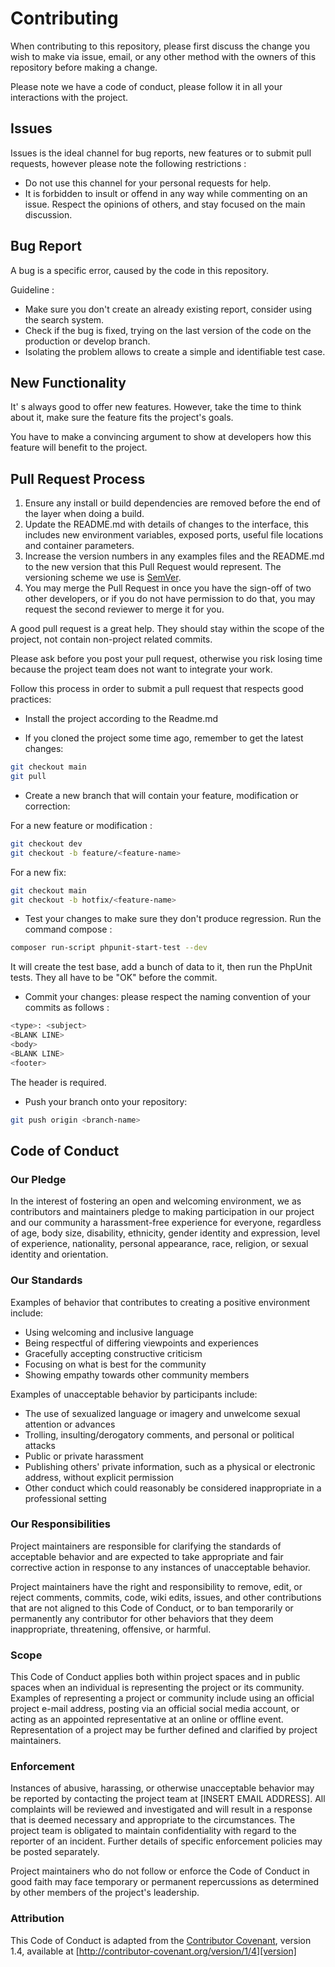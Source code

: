 # Contributing

When contributing to this repository, please first discuss the change you wish to make via issue,
email, or any other method with the owners of this repository before making a change. 

Please note we have a code of conduct, please follow it in all your interactions with the project.

## Issues

Issues is the ideal channel for bug reports, new features or to submit pull requests, however please note the following restrictions :

- Do not use this channel for your personal requests for help.
- It is forbidden to insult or offend in any way while commenting on an issue. Respect the opinions of others, and stay focused on the main discussion.

## Bug Report

A bug is a specific error, caused by the code in this repository.

Guideline :

- Make sure you don't create an already existing report, consider using the search system.
- Check if the bug is fixed, trying on the last version of the code on the production or develop branch.
- Isolating the problem allows to create a simple and identifiable test case.

## New Functionality

It' s always good to offer new features. However, take the time to think about it, make sure the feature fits the project's goals.

You have to make a convincing argument to show at developers how this feature will benefit to the project.

## Pull Request Process

1. Ensure any install or build dependencies are removed before the end of the layer when doing a 
   build.
2. Update the README.md with details of changes to the interface, this includes new environment 
   variables, exposed ports, useful file locations and container parameters.
3. Increase the version numbers in any examples files and the README.md to the new version that this
   Pull Request would represent. The versioning scheme we use is [SemVer](http://semver.org/).
4. You may merge the Pull Request in once you have the sign-off of two other developers, or if you 
   do not have permission to do that, you may request the second reviewer to merge it for you.

A good pull request is a great help. They should stay within the scope of the project, not contain non-project related commits.

Please ask before you post your pull request, otherwise you risk losing time because the project team does not want to integrate your work.

Follow this process in order to submit a pull request that respects good practices:

- Install the project according to the Readme.md

- If you cloned the project some time ago, remember to get the latest changes:

```bash
git checkout main
git pull
```
- Create a new branch that will contain your feature, modification or correction:

For a new feature or modification :

```bash
git checkout dev
git checkout -b feature/<feature-name>
```

For a new fix:

```bash
git checkout main
git checkout -b hotfix/<feature-name>
```

- Test your changes to make sure they don't produce regression. Run the command compose :

```bash
composer run-script phpunit-start-test --dev
```

It will create the test base, add a bunch of data to it, then run the PhpUnit tests.
They all have to be "OK" before the commit.

- Commit your changes: please respect the naming convention of your commits as follows :


```bash
<type>: <subject>
<BLANK LINE>
<body>
<BLANK LINE>
<footer>
```

The header is required.

- Push your branch onto your repository:

```bash
git push origin <branch-name>
```

## Code of Conduct

### Our Pledge

In the interest of fostering an open and welcoming environment, we as
contributors and maintainers pledge to making participation in our project and
our community a harassment-free experience for everyone, regardless of age, body
size, disability, ethnicity, gender identity and expression, level of experience,
nationality, personal appearance, race, religion, or sexual identity and
orientation.

### Our Standards

Examples of behavior that contributes to creating a positive environment
include:

* Using welcoming and inclusive language
* Being respectful of differing viewpoints and experiences
* Gracefully accepting constructive criticism
* Focusing on what is best for the community
* Showing empathy towards other community members

Examples of unacceptable behavior by participants include:

* The use of sexualized language or imagery and unwelcome sexual attention or
advances
* Trolling, insulting/derogatory comments, and personal or political attacks
* Public or private harassment
* Publishing others' private information, such as a physical or electronic
  address, without explicit permission
* Other conduct which could reasonably be considered inappropriate in a
  professional setting

### Our Responsibilities

Project maintainers are responsible for clarifying the standards of acceptable
behavior and are expected to take appropriate and fair corrective action in
response to any instances of unacceptable behavior.

Project maintainers have the right and responsibility to remove, edit, or
reject comments, commits, code, wiki edits, issues, and other contributions
that are not aligned to this Code of Conduct, or to ban temporarily or
permanently any contributor for other behaviors that they deem inappropriate,
threatening, offensive, or harmful.

### Scope

This Code of Conduct applies both within project spaces and in public spaces
when an individual is representing the project or its community. Examples of
representing a project or community include using an official project e-mail
address, posting via an official social media account, or acting as an appointed
representative at an online or offline event. Representation of a project may be
further defined and clarified by project maintainers.

### Enforcement

Instances of abusive, harassing, or otherwise unacceptable behavior may be
reported by contacting the project team at [INSERT EMAIL ADDRESS]. All
complaints will be reviewed and investigated and will result in a response that
is deemed necessary and appropriate to the circumstances. The project team is
obligated to maintain confidentiality with regard to the reporter of an incident.
Further details of specific enforcement policies may be posted separately.

Project maintainers who do not follow or enforce the Code of Conduct in good
faith may face temporary or permanent repercussions as determined by other
members of the project's leadership.

### Attribution

This Code of Conduct is adapted from the [Contributor Covenant][homepage], version 1.4,
available at [http://contributor-covenant.org/version/1/4][version]

[homepage]: http://contributor-covenant.org
[version]: http://contributor-covenant.org/version/1/4/